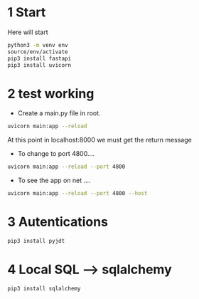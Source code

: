 # 1 Start

Here will start

```sh
python3 -m venv env
source/env/activate
pip3 install fastapi
pip3 install uvicorn
```


# 2 test working

- Create a main.py file in root.

```sh
uvicorn main:app --reload
```
At this point in localhost:8000 we must get the return message

- To change to port 4800.... 
```sh
uvicorn main:app --reload --port 4800
```

- To see the app on net .... 
```sh
uvicorn main:app --reload --port 4800 --host 
```


# 3 Autentications

```sh
pip3 install pyjdt
```


# 4 Local SQL --> sqlalchemy

```sh
pip3 install sqlalchemy
```
